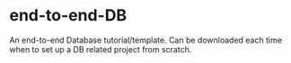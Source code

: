 # end-to-end-DB
An end-to-end Database tutorial/template. Can be downloaded each time when to set up a DB related project from scratch.
